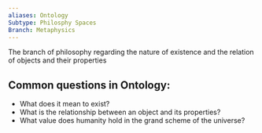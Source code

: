 ```yaml
---
aliases: Ontology
Subtype: Philosphy Spaces
Branch: Metaphysics
---
```


The branch of philosophy regarding the nature of existence and the relation of objects and their properties

## Common questions in Ontology:
- What does it mean to exist?
- What is the relationship between an object and its properties?
- What value does humanity hold in the grand scheme of the universe?




